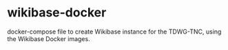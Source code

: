# wikibase-docker

docker-compose file to create Wikibase instance for the TDWG-TNC, using the
Wikibase Docker images.